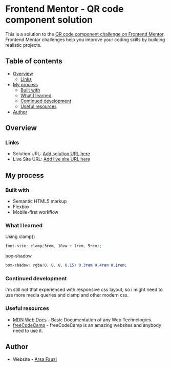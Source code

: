 # Frontend Mentor - QR code component solution

This is a solution to the [QR code component challenge on Frontend Mentor](https://www.frontendmentor.io/challenges/qr-code-component-iux_sIO_H). Frontend Mentor challenges help you improve your coding skills by building realistic projects.

## Table of contents

- [Overview](#overview)
  - [Links](#links)
- [My process](#my-process)
  - [Built with](#built-with)
  - [What I learned](#what-i-learned)
  - [Continued development](#continued-development)
  - [Useful resources](#useful-resources)
- [Author](#author)

## Overview

### Links

- Solution URL: [Add solution URL here](https://your-solution-url.com)
- Live Site URL: [Add live site URL here](https://your-live-site-url.com)

## My process

### Built with

- Semantic HTML5 markup
- Flexbox
- Mobile-first workflow

### What I learned

Using clamp()

```css
font-size: clamp(3rem, 10vw + 1rem, 5rem);
```

box-shadow

```css
box-shadow: rgba(0, 0, 0, 0.15) 0.3rem 0.4rem 0.1rem;
```

### Continued development

I'm still not that experienced with responsive css layout, so i might need to use more media queries and clamp and other modern css.

### Useful resources

- [MDN Web Docs](https://developer.mozilla.org/) - Basic Documentation of any Web Technologies.
- [freeCodeCamp](https://www.freecodecamp.org/) - freeCodeCamp is an amazing websites and anybody need to use it.

## Author

- Website - [Arsa Fauzi](https://github.com/arsa0)
